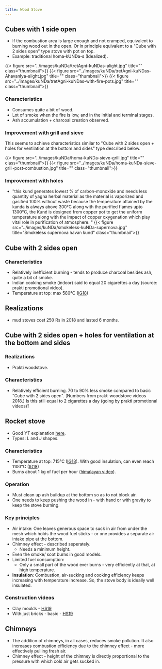 ```yaml
---
title: Wood Stove
---
```


## Cubes with 1 side open
- If the combustion area is large enough and not cramped, equivalent to burning wood out in the open. Or in principle equivalent to a "Cube with 2 sides open" type stove with pot on top.  
- Example: traditional homa-kUNDa-s (Idealized).  

<div class="row">
{{< figure src="../images/kuNDa/tretAgni-kuNDas-alight.jpg" title="" class="thumbnail">}}
{{< figure src="../images/kuNDa/tretAgni-kuNDas-AhavanIya-alight.jpg" title="" class="thumbnail">}}
{{< figure src="../images/kuNDa/tretAgni-kuNDas-with-fire-pots.jpg" title="" class="thumbnail">}}
</div>

### Characteristics 
- Consumes quite a bit of wood. 
- Lot of smoke when the fire is low, and in the initial and terminal stages. 
- Ash accumulation + charcoal creation observed.

### Improvement with grill and sieve
This seems to achieve characteristics similar to "Cube with 2 sides open + holes for ventilation at the bottom and sides" type described below.

<div class="row">
{{< figure src="../images/kuNDa/homa-kuNDa-sieve-grill.jpg" title=""  class="thumbnail">}}
{{< figure src="../images/kuNDa/homa-kuNDa-sieve-grill-post-combustion.jpg" title=""  class="thumbnail">}}
</div>

### Improvement with holes
- "this kund generates lowest % of carbon-monoxide and needs less quantity of yagna herbal material as the material is vaporized and gasified 100% without waste because the temperature attained by the kunda is always above 300°C along with the purified flames upto 1300°C, the Kund is designed from copper pot to get the uniform temperature along with the impact of copper oxygenation which play vital role in purification of atmosphere. "
{{< figure src="../images/kuNDa/smokeless-kuNDa-supernova.jpg" title="Smokeless supernova havan kund"  class="thumbnail">}}

## Cube with 2 sides open
### Characteristics 
- Relatively inefficient burning - tends to produce charcoal besides ash, quite a bit of smoke.
- Indian cooking smoke (indoor) said to equal 20 cigarettes a day (source: prakti promotional video).
- Temperature at top: max 580°C ([IG18](https://www.instagram.com/p/BgLspLPlHN0/))

## Realizations
- mud stoves cost 250 Rs in 2018 and lasted 6 months.

## Cube with 2 sides open + holes for ventilation at the bottom and sides
### Realizations
- Prakti woodstove.

### Characteristics 
- Relatively efficient burning. 70 to 90% less smoke compared to basic "Cube with 2 sides open". (Numbers from prakti woodstove videos 2018.) Is this still equal to 2 cigarettes a day (going by prakti promotional videos)?


## Rocket stove
- Good YT explanation [here](https://www.youtube.com/watch?v=4TmWvLyaGdk).
- Types: L and J shapes.

### Characteristics
- Temperature at top: 715°C ([IG18](https://www.instagram.com/p/BgLspLPlHN0/)). With good insulation, can even reach 1100°C  ([IG18](https://www.instagram.com/p/BjkR34FBXob))
- Burns about 1 kg of fuel per hour ([himalayan video](https://youtu.be/tbBilWdfPgM)).

### Operation
- Must clean up ash buildup at the bottom so as to not block air. 
- One needs to keep pushing the wood in - with hand or with gravity to keep the stove burning.

### Key principles
- Air intake: One leaves generous space to suck in air from under the mesh which holds the wood fuel sticks - or one provides a separate air intake pipe at the bottom.
- Chimney effect - described seperately.
  - Needs a minimum height.
- Even the smoke/ soot burns in good models.
- Limited fuel consumption:
  - Only a small part of the wood ever burns - very efficiently at that, at high temperature.
- **Insulation**: Combustion, air-sucking and cooking efficiency keeps increasing with temperature increase. So, the stove body is ideally well insulated.

### Construction videos
- Clay moulds - [HS19](https://youtu.be/tbBilWdfPgM)
- With just bricks - basic - [HS19](https://youtu.be/tbBilWdfPgM)

## Chimneys
- The addition of chimneys, in all cases, reduces smoke pollution. It also increases combustion efficiency due to the chimney effect - more effectively pulling fresh air.
- Chimney effect - height of the chimney is directly proportional to the pressure with which cold air gets sucked in. 
